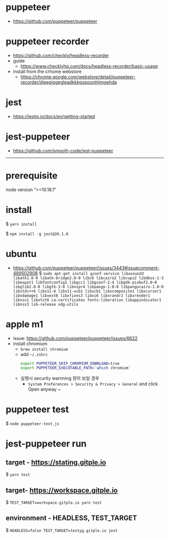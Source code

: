 # puppeteer
- https://github.com/puppeteer/puppeteer

# puppeteer recorder
- https://github.com/checkly/headless-recorder
- guide
  - https://www.checklyhq.com/docs/headless-recorder/basic-usage
- install from the crhome webstore
  - https://chrome.google.com/webstore/detail/puppeteer-recorder/djeegiggegleadkkbgopoonhjimgehda

# jest
- https://jestjs.io/docs/en/getting-started

# jest-puppeteer
- https://github.com/smooth-code/jest-puppeteer


---


# prerequisite
node version ">=10.18.1"

# install
$ `yarn install`

$ `npm install -g jest@26.1.0`

# ubuntu
- https://github.com/puppeteer/puppeteer/issues/3443#issuecomment-489502908
$ `sudo apt-get install gconf-service libasound2 libatk1.0-0 libatk-bridge2.0-0 libc6 libcairo2 libcups2 libdbus-1-3 libexpat1 libfontconfig1 libgcc1 libgconf-2-4 libgdk-pixbuf2.0-0 libglib2.0-0 libgtk-3-0 libnspr4 libpango-1.0-0 libpangocairo-1.0-0 libstdc++6 libx11-6 libx11-xcb1 libxcb1 libxcomposite1 libxcursor1 libxdamage1 libxext6 libxfixes3 libxi6 libxrandr2 libxrender1 libxss1 libxtst6 ca-certificates fonts-liberation libappindicator1 libnss3 lsb-release xdg-utils`

# apple m1
- issue: https://github.com/puppeteer/puppeteer/issues/6622
- install chromium
  * `brew install chromium`
  * add `~/.zshrc`
    ```bash
    export PUPPETEER_SKIP_CHROMIUM_DOWNLOAD=true
    export PUPPETEER_EXECUTABLE_PATH=`which chromium`
    ```
  * 실행시 security warnning 창이 보일 경우
    - `System Preferences > Security & Privacy > General` and click Open anyway
~
# puppeteer test
$ `node puppeteer-test.js`

# jest-puppeteer run
## target - https://stating.gitple.io
$ `yarn test`
## target- https://workspace.gitple.io
$ `TEST_TARGET=workspace.gitple.io yarn test`
## environment - HEADLESS, TEST_TARGET
$ `HEADLESS=false TEST_TARGET=testyg.gitple.io jest`
